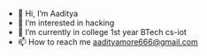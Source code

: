 - 👋 Hi, I’m Aaditya
- 👀 I’m interested in hacking
- 🌱 I’m currently in college 1st year      BTech cs-iot
- 📫 How to reach me                        aadityamore666@gmail.com

<!---
Aaditya-666/Aaditya-666 is a ✨ special ✨ repository because its `README.md` (this file) appears on your GitHub profile.
You can click the Preview link to take a look at your changes.
--->
